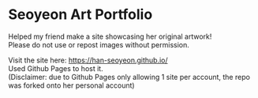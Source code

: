 # Seoyeon Art Portfolio 

Helped my friend make a site showcasing her original artwork!  
Please do not use or repost images without permission.  

Visit the site here: https://han-seoyeon.github.io/  
Used Github Pages to host it.  
(Disclaimer: due to Github Pages only allowing 1 site per account, the repo was forked onto her personal account)
